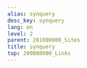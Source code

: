 ```yaml
---
alias: synquery
desc_key: synquery
lang: en
level: 2
parent: 201000000_Sites
title: synquery
top: 200000000_Links
---
```


